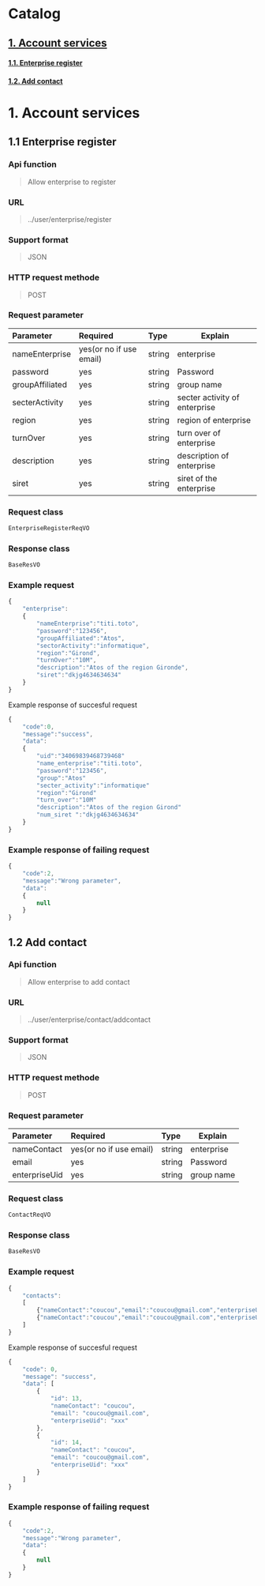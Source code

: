 # Catalog

## [1\. Account services](#1)
#### [1.1\. Enterprise register](#1.1)
#### [1.2\. Add contact](#1.2)



<h1 id="1">1. Account services</h1>
<h2 id="1.1">1.1 Enterprise register</h2>

### Api function
> Allow enterprise to register

### URL
> ../user/enterprise/register

### Support format
> JSON

### HTTP request methode
> POST

### Request parameter
|Parameter|Required|Type|Explain|
|:-----  |:-------|:-----|-----                               |
|nameEnterprise    |yes(or no if use email)    |string|enterprise|
|password    |yes    |string   |Password|
|groupAffiliated    |yes    |string  |group name |
|secterActivity    |yes    |string  |secter activity of enterprise|
|region   |yes    |string  |region of enterprise |
|turnOver   |yes    |string  |turn over of enterprise |
|description   |yes    |string  |description of enterprise |
|siret   |yes    |string  |siret of the enterprise |

### Request class
``` javascript
EnterpriseRegisterReqVO
```

### Response class
``` javascript
BaseResVO
```

### Example request

``` javascript
{
    "enterprise":
    {
        "nameEnterprise":"titi.toto",
        "password":"123456",
        "groupAffiliated":"Atos",
        "sectorActivity":"informatique",
        "region":"Girond",
        "turnOver":"10M",
        "description":"Atos of the region Gironde",
        "siret":"dkjg4634634634"
    }
}
```



Example response of succesful request

``` javascript
{
    "code":0,
    "message":"success",
    "data":
    {
        "uid":"34069839468739468"
        "name_enterprise":"titi.toto",
        "password":"123456",
        "group":"Atos"
        "secter_activity":"informatique"
        "region":"Girond"
        "turn_over":"10M"
        "description":"Atos of the region Girond"
        "num_siret ":"dkjg4634634634"
    }
}
```

### Example response of failing request
``` javascript
{
    "code":2,
    "message":"Wrong parameter",
    "data":
    {
        null
    }
}
```

<h2 id="1.2">1.2 Add contact</h2>

### Api function
> Allow enterprise to add contact

### URL
> ../user/enterprise/contact/addcontact

### Support format
> JSON

### HTTP request methode
> POST

### Request parameter
|Parameter|Required|Type|Explain|
|:-----  |:-------|:-----|-----                               |
|nameContact    |yes(or no if use email)    |string|enterprise                          |
|email    |yes    |string   |Password|
|enterpriseUid    |yes    |string  |group name |

### Request class
``` javascript
ContactReqVO
```

### Response class
``` javascript
BaseResVO
```

### Example request

``` javascript
{
    "contacts":
    [
        {"nameContact":"coucou","email":"coucou@gmail.com","enterpriseUid":"xxx"},
        {"nameContact":"coucou","email":"coucou@gmail.com","enterpriseUid":"xxx"}
    ]
}
```



Example response of succesful request

``` javascript
{
    "code": 0,
    "message": "success",
    "data": [
        {
            "id": 13,
            "nameContact": "coucou",
            "email": "coucou@gmail.com",
            "enterpriseUid": "xxx"
        },
        {
            "id": 14,
            "nameContact": "coucou",
            "email": "coucou@gmail.com",
            "enterpriseUid": "xxx"
        }
    ]
}
```

### Example response of failing request
``` javascript
{
    "code":2,
    "message":"Wrong parameter",
    "data":
    {
        null
    }
}
```
